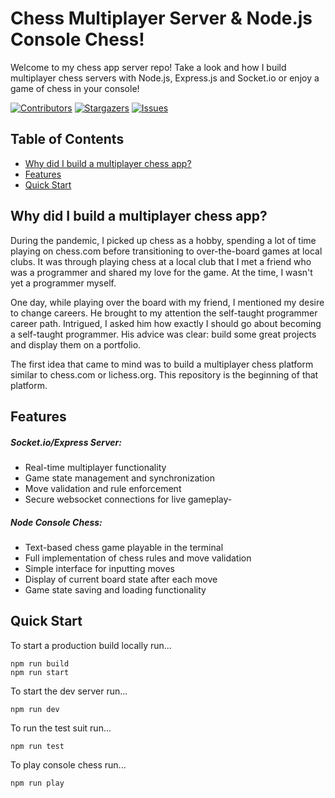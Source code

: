 # Chess Multiplayer Server & Node.js Console Chess!

Welcome to my chess app server repo! Take a look and how I build multiplayer chess servers with Node.js, Express.js and Socket.io or enjoy a game of chess in your console!

<!-- [![Live Project Screenshot](/public/images/estimate-generator-img.png)](https://estimategeneratorapp.com/) -->

[![Contributors][contributors-shield]][contributors-url]
[![Stargazers][stars-shield]][stars-url]
[![Issues][issues-shield]][issues-url]

<!-- [![Live Demo](https://img.shields.io/badge/Live-Demo-brightgreen?style=for-the-badge)](https://estimategeneratorapp.com/) -->

## Table of Contents

- [Why did I build a multiplayer chess app?](#why-did-i-build-estimate-generator)
- [Features](#features)
- [Quick Start](#quick-start)

[contributors-shield]: https://img.shields.io/github/contributors/MikeLautensack/Estimate-Generator.svg?style=for-the-badge
[contributors-url]: https://github.com/MikeLautensack/Chess-Multiplayer-Server/graphs/contributors
[stars-shield]: https://img.shields.io/github/stars/MikeLautensack/Chess-Multiplayer-Server.svg?style=for-the-badge
[stars-url]: https://github.com/MikeLautensack/Chess-Multiplayer-Server/stargazers
[issues-shield]: https://img.shields.io/github/issues/MikeLautensack/Chess-Multiplayer-Server.svg?style=for-the-badge
[issues-url]: https://github.com/MikeLautensack/Chess-Multiplayer-Server/issues

## Why did I build a multiplayer chess app?

During the pandemic, I picked up chess as a hobby, spending a lot of time playing on chess.com before transitioning to over-the-board games at local clubs. It was through playing chess at a local club that I met a friend who was a programmer and shared my love for the game. At the time, I wasn't yet a programmer myself.

One day, while playing over the board with my friend, I mentioned my desire to change careers. He brought to my attention the self-taught programmer career path. Intrigued, I asked him how exactly I should go about becoming a self-taught programmer. His advice was clear: build some great projects and display them on a portfolio.

The first idea that came to mind was to build a multiplayer chess platform similar to chess.com or lichess.org. This repository is the beginning of that platform.

## Features

##### Socket.io/Express Server:

- Real-time multiplayer functionality
- Game state management and synchronization
- Move validation and rule enforcement
- Secure websocket connections for live gameplay-

##### Node Console Chess:

- Text-based chess game playable in the terminal
- Full implementation of chess rules and move validation
- Simple interface for inputting moves
- Display of current board state after each move
- Game state saving and loading functionality

## Quick Start

To start a production build locally run...

```
npm run build
npm run start
```

To start the dev server run...

```
npm run dev
```

To run the test suit run...

```
npm run test
```

To play console chess run...

```
npm run play
```
